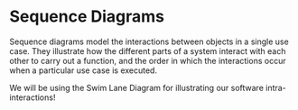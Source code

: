 # Sequence Diagrams

Sequence diagrams model the interactions between objects in a single use case. They illustrate how the different parts of a system interact with each other to carry out a function, and the order in which the interactions occur when a particular use case is executed.

We will be using the Swim Lane Diagram for illustrating our software intra-interactions!
